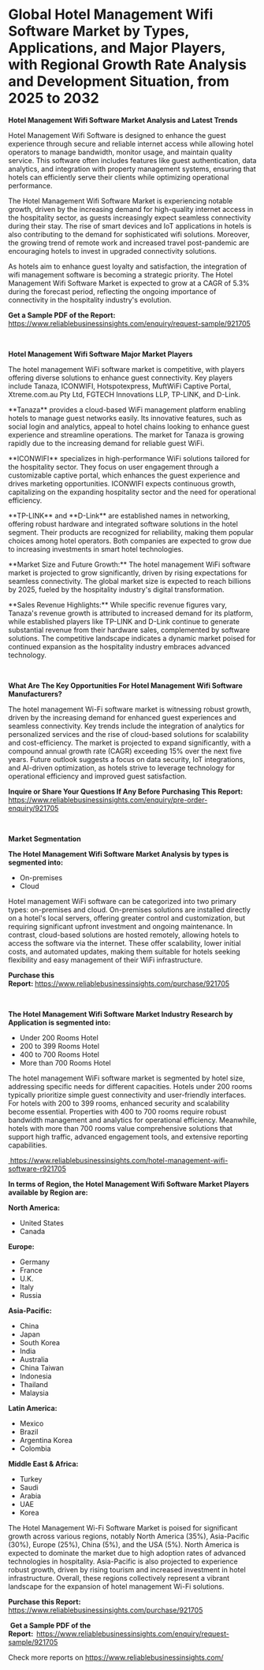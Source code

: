 <p><h1>Global Hotel Management Wifi Software Market by Types, Applications, and Major Players, with Regional Growth Rate Analysis and Development Situation, from 2025 to 2032</h1></p><p><strong>Hotel Management Wifi Software Market Analysis and Latest Trends</strong></p>
<p><p>Hotel Management Wifi Software is designed to enhance the guest experience through secure and reliable internet access while allowing hotel operators to manage bandwidth, monitor usage, and maintain quality service. This software often includes features like guest authentication, data analytics, and integration with property management systems, ensuring that hotels can efficiently serve their clients while optimizing operational performance.</p><p>The Hotel Management Wifi Software Market is experiencing notable growth, driven by the increasing demand for high-quality internet access in the hospitality sector, as guests increasingly expect seamless connectivity during their stay. The rise of smart devices and IoT applications in hotels is also contributing to the demand for sophisticated wifi solutions. Moreover, the growing trend of remote work and increased travel post-pandemic are encouraging hotels to invest in upgraded connectivity solutions. </p><p>As hotels aim to enhance guest loyalty and satisfaction, the integration of wifi management software is becoming a strategic priority. The Hotel Management Wifi Software Market is expected to grow at a CAGR of 5.3% during the forecast period, reflecting the ongoing importance of connectivity in the hospitality industry's evolution.</p></p>
<p><strong>Get a Sample PDF of the Report:&nbsp;</strong> <a href="https://www.reliablebusinessinsights.com/enquiry/request-sample/921705?utm_campaign=3025&utm_medium=2&utm_source=Github&utm_content=ia&utm_term=07032025&utm_id=hotel-management-wifi-software">https://www.reliablebusinessinsights.com/enquiry/request-sample/921705</a></p>
<p>&nbsp;</p>
<p><strong>Hotel Management Wifi Software Major Market Players</strong></p>
<p><p>The hotel management WiFi software market is competitive, with players offering diverse solutions to enhance guest connectivity. Key players include Tanaza, ICONWIFI, Hotspotexpress, MuftWiFi Captive Portal, Xtreme.com.au Pty Ltd, FGTECH Innovations LLP, TP-LINK, and D-Link.</p><p>**Tanaza** provides a cloud-based WiFi management platform enabling hotels to manage guest networks easily. Its innovative features, such as social login and analytics, appeal to hotel chains looking to enhance guest experience and streamline operations. The market for Tanaza is growing rapidly due to the increasing demand for reliable guest WiFi.</p><p>**ICONWIFI** specializes in high-performance WiFi solutions tailored for the hospitality sector. They focus on user engagement through a customizable captive portal, which enhances the guest experience and drives marketing opportunities. ICONWIFI expects continuous growth, capitalizing on the expanding hospitality sector and the need for operational efficiency.</p><p>**TP-LINK** and **D-Link** are established names in networking, offering robust hardware and integrated software solutions in the hotel segment. Their products are recognized for reliability, making them popular choices among hotel operators. Both companies are expected to grow due to increasing investments in smart hotel technologies.</p><p>**Market Size and Future Growth:** The hotel management WiFi software market is projected to grow significantly, driven by rising expectations for seamless connectivity. The global market size is expected to reach billions by 2025, fueled by the hospitality industry's digital transformation.</p><p>**Sales Revenue Highlights:** While specific revenue figures vary, Tanaza's revenue growth is attributed to increased demand for its platform, while established players like TP-LINK and D-Link continue to generate substantial revenue from their hardware sales, complemented by software solutions. The competitive landscape indicates a dynamic market poised for continued expansion as the hospitality industry embraces advanced technology.</p></p>
<p>&nbsp;</p>
<p><strong>What Are The Key Opportunities For Hotel Management Wifi Software Manufacturers?</strong></p>
<p><p>The hotel management Wi-Fi software market is witnessing robust growth, driven by the increasing demand for enhanced guest experiences and seamless connectivity. Key trends include the integration of analytics for personalized services and the rise of cloud-based solutions for scalability and cost-efficiency. The market is projected to expand significantly, with a compound annual growth rate (CAGR) exceeding 15% over the next five years. Future outlook suggests a focus on data security, IoT integrations, and AI-driven optimization, as hotels strive to leverage technology for operational efficiency and improved guest satisfaction.</p></p>
<p><strong>Inquire or Share Your Questions If Any Before Purchasing This Report:</strong> <a href="https://www.reliablebusinessinsights.com/enquiry/pre-order-enquiry/921705?utm_campaign=3025&utm_medium=2&utm_source=Github&utm_content=ia&utm_term=07032025&utm_id=hotel-management-wifi-software">https://www.reliablebusinessinsights.com/enquiry/pre-order-enquiry/921705</a></p>
<p>&nbsp;</p>
<p><strong>Market Segmentation</strong></p>
<p><strong>The Hotel Management Wifi Software Market Analysis by types is segmented into:</strong></p>
<p><ul><li>On-premises</li><li>Cloud</li></ul></p>
<p><p>Hotel management WiFi software can be categorized into two primary types: on-premises and cloud. On-premises solutions are installed directly on a hotel's local servers, offering greater control and customization, but requiring significant upfront investment and ongoing maintenance. In contrast, cloud-based solutions are hosted remotely, allowing hotels to access the software via the internet. These offer scalability, lower initial costs, and automated updates, making them suitable for hotels seeking flexibility and easy management of their WiFi infrastructure.</p></p>
<p><strong>Purchase this Report:&nbsp;</strong><a href="https://www.reliablebusinessinsights.com/purchase/921705?utm_campaign=3025&utm_medium=2&utm_source=Github&utm_content=ia&utm_term=07032025&utm_id=hotel-management-wifi-software">https://www.reliablebusinessinsights.com/purchase/921705</a></p>
<p>&nbsp;</p>
<p><strong>The Hotel Management Wifi Software Market Industry Research by Application is segmented into:</strong></p>
<p><ul><li>Under 200 Rooms Hotel</li><li>200 to 399 Rooms Hotel</li><li>400 to 700 Rooms Hotel</li><li>More than 700 Rooms Hotel</li></ul></p>
<p><p>The hotel management WiFi software market is segmented by hotel size, addressing specific needs for different capacities. Hotels under 200 rooms typically prioritize simple guest connectivity and user-friendly interfaces. For hotels with 200 to 399 rooms, enhanced security and scalability become essential. Properties with 400 to 700 rooms require robust bandwidth management and analytics for operational efficiency. Meanwhile, hotels with more than 700 rooms value comprehensive solutions that support high traffic, advanced engagement tools, and extensive reporting capabilities.</p></p>
<p><a href="https://www.reliablebusinessinsights.com/hotel-management-wifi-software-r921705?utm_campaign=3025&utm_medium=2&utm_source=Github&utm_content=ia&utm_term=07032025&utm_id=hotel-management-wifi-software">&nbsp;https://www.reliablebusinessinsights.com/hotel-management-wifi-software-r921705</a></p>
<p><strong>In terms of Region, the Hotel Management Wifi Software Market Players available by Region are:</strong></p>
<p>
    <p> <strong> North America: </strong>
        <ul>
            <li>United States</li>
            <li>Canada</li>
        </ul>
        </p> 
    <p> <strong> Europe: </strong>
        <ul>
            <li>Germany</li>
            <li>France</li>
            <li>U.K.</li>
            <li>Italy</li>
            <li>Russia</li>
        </ul>
        </p> 
    <p> <strong> Asia-Pacific: </strong>
        <ul>
            <li>China</li>
            <li>Japan</li>
            <li>South Korea</li>
            <li>India</li>
            <li>Australia</li>
            <li>China Taiwan</li>
            <li>Indonesia</li>
            <li>Thailand</li>
            <li>Malaysia</li>
        </ul>
        </p> 
    <p> <strong> Latin America: </strong>
        <ul>
            <li>Mexico</li>
            <li>Brazil</li>
            <li>Argentina Korea</li>
            <li>Colombia</li>
        </ul>
        </p> 
    <p> <strong> Middle East & Africa: </strong>
        <ul>
            <li>Turkey</li>
            <li>Saudi</li>
            <li>Arabia</li>
            <li>UAE</li>
            <li>Korea</li>
        </ul>
    </p>
    </p>
<p><p>The Hotel Management Wi-Fi Software Market is poised for significant growth across various regions, notably North America (35%), Asia-Pacific (30%), Europe (25%), China (5%), and the USA (5%). North America is expected to dominate the market due to high adoption rates of advanced technologies in hospitality. Asia-Pacific is also projected to experience robust growth, driven by rising tourism and increased investment in hotel infrastructure. Overall, these regions collectively represent a vibrant landscape for the expansion of hotel management Wi-Fi solutions.</p></p>
<p><strong>Purchase this Report: </strong><a href="https://www.reliablebusinessinsights.com/purchase/921705?utm_campaign=3025&utm_medium=2&utm_source=Github&utm_content=ia&utm_term=07032025&utm_id=hotel-management-wifi-software">https://www.reliablebusinessinsights.com/purchase/921705</a></p>
<p>&nbsp;<strong>Get a Sample PDF of the Report:&nbsp;&nbsp;</strong><a href="https://www.reliablebusinessinsights.com/enquiry/request-sample/921705?utm_campaign=3025&utm_medium=2&utm_source=Github&utm_content=ia&utm_term=07032025&utm_id=hotel-management-wifi-software">https://www.reliablebusinessinsights.com/enquiry/request-sample/921705</a></p>
<p><strong></strong></p>
<p>Check more reports on <a href="https://www.reliablebusinessinsights.com/?utm_campaign=3025&utm_medium=2&utm_source=Github&utm_content=ia&utm_term=07032025&utm_id=hotel-management-wifi-software">https://www.reliablebusinessinsights.com/</a></p>